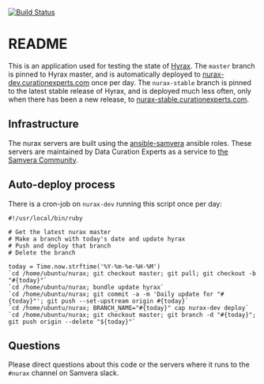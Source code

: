 [![Build Status](https://travis-ci.org/curationexperts/nurax.svg?branch=master)](https://travis-ci.org/curationexperts/nurax)

# README
This is an application used for testing the state of [Hyrax](https://github.com/samvera/hyrax). The `master` branch is pinned to Hyrax
master, and is automatically deployed to [nurax-dev.curationexperts.com](https://nurax-dev.curationexperts.com) once per
day. The `nurax-stable` branch is pinned to the latest stable release of Hyrax,
and is deployed much less often, only when there has been a new release, to
[nurax-stable.curationexperts.com](https://nurax-stable.curationexperts.com).

## Infrastructure
The nurax servers are built using the [ansible-samvera](https://github.com/curationexperts/ansible-samvera) ansible roles. These servers are maintained by Data Curation Experts as a service to [the Samvera Community](http://samvera.org).

## Auto-deploy process
There is a cron-job on `nurax-dev` running this script once per day:
```
#!/usr/local/bin/ruby

# Get the latest nurax master
# Make a branch with today's date and update hyrax
# Push and deploy that branch
# Delete the branch

today = Time.now.strftime('%Y-%m-%e-%H-%M')
`cd /home/ubuntu/nurax; git checkout master; git pull; git checkout -b "#{today}"`
`cd /home/ubuntu/nurax; bundle update hyrax`
`cd /home/ubuntu/nurax; git commit -a -m 'Daily update for "#{today}"'; git push --set-upstream origin #{today}`
`cd /home/ubuntu/nurax; BRANCH_NAME="#{today}" cap nurax-dev deploy`
`cd /home/ubuntu/nurax; git checkout master; git branch -d "#{today}"; git push origin --delete "${today}"`
```

## Questions
Please direct questions about this code or the servers where it runs to the `#nurax` channel on Samvera slack.
